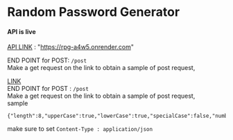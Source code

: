 # Random Password Generator
#### API is live

[API LINK](https://rpg-a4w5.onrender.com) : "https://rpg-a4w5.onrender.com"
<br>


END POINT for POST: `/post`
<br>
Make a get request on the link to obtain a sample of post request,
<br>

[LINK](https://rpg-a4w5.onrender.com)
<br>
END POINT for POST : `/post`
<br>
Make a get request on the link to obtain a sample of post request,
<br>
sample
```
{"length":8,"upperCase":true,"lowerCase":true,"specialCase":false,"numbers":false}
```

make sure to set `Content-Type : application/json`
